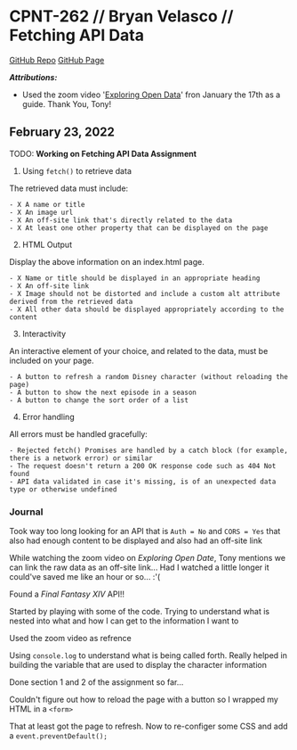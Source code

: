 # CPNT-262 // Bryan Velasco // Fetching API Data

[GitHub Repo](https://github.com/cosmob3/cpnt262-rest-api)
[GitHub Page](https://cosmob3.github.io/cpnt262-rest-api/)

***Attributions:***

- Used the zoom video '[Exploring Open Data](https://sait-ca.zoom.us/rec/share/WpcJ2ZqI0_BkFYKvAOeNIXtzfnlmLQ62-6F5yKoOCVczi0wVqyTJ7g4QGmwRZSdx.kwJOkwQZzMVxtXzq)' fron January the 17th as a guide. Thank You, Tony!

## February 23, 2022
TODO: **Working on Fetching API Data Assignment**

1. Using `fetch()` to retrieve data

  The retrieved data must include:

    - X A name or title
    - X An image url
    - X An off-site link that's directly related to the data
    - X At least one other property that can be displayed on the page

2. HTML Output

  Display the above information on an index.html page.

    - X Name or title should be displayed in an appropriate heading
    - X An off-site link
    - X Image should not be distorted and include a custom alt attribute derived from the retrieved data
    - X All other data should be displayed appropriately according to the content

3. Interactivity

  An interactive element of your choice, and related to the data, must be included on your page.

    - A button to refresh a random Disney character (without reloading the page)
    - A button to show the next episode in a season
    - A button to change the sort order of a list

4. Error handling

  All errors must be handled gracefully:

    - Rejected fetch() Promises are handled by a catch block (for example, there is a network error) or similar
    - The request doesn't return a 200 OK response code such as 404 Not found
    - API data validated in case it's missing, is of an unexpected data type or otherwise undefined

### Journal

Took way too long looking for an API that is `Auth = No` and `CORS = Yes` that also had enough content to be displayed and also had an off-site link

While watching the zoom video on *Exploring Open Date*, Tony mentions we can link the raw data as an off-site link... Had I watched a little longer it could've saved me like an hour or so... :'(

Found a *Final Fantasy XIV* API!!

Started by playing with some of the code. Trying to understand what is nested into what and how I can get to the information I want to

Used the zoom video as refrence

Using `console.log` to understand what is being called forth. Really helped in building the variable that are used to display the character information

Done section 1 and 2 of the assignment so far... 

Couldn't figure out how to reload the page with a button so I wrapped my HTML in a `<form>`

That at least got the page to refresh. Now to re-configer some CSS and add a `event.preventDefault();`